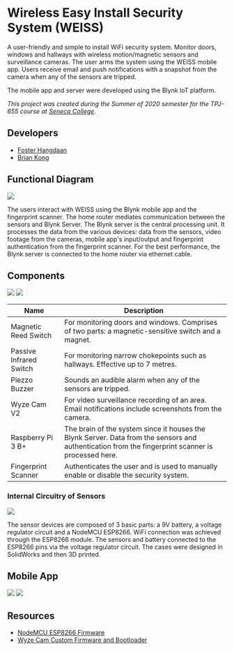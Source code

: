 # Wireless Easy Install Security System (WEISS)
A user-friendly and simple to install WiFi security system. Monitor doors, windows and hallways with wireless motion/magnetic sensors and surveillance cameras. The user arms the system using the WEISS mobile app. Users receive email and push notifications with a snapshot from the camera when any of the sensors are tripped.

The mobile app and server were developed using the Blynk IoT platform.

*This project was created during the Summer of 2020 semester for the TPJ-655 course at [Seneca College](https://www.senecacollege.ca).*

## Developers
- [Foster Hangdaan](http://www.fosterhangdaan.com)
- [Brian Kong](https://www.linkedin.com/in/brian-kong-84a21a1bb)

## Functional Diagram
![](images/functional-diagram.jpg)

The users interact with WEISS using the Blynk mobile app and the fingerprint scanner. The home router mediates communication between the sensors and Blynk Server. The Blynk server is the central processing unit. It processes the data from the various devices: data from the sensors, video footage from the cameras, mobile app's input/output and fingerprint authentication from the fingerprint scanner. For the best performance, the Blynk server is connected to the home router via ethernet cable.

## Components
![](images/components.jpg)
![](images/rpi3b.png)

| Name | Description |
| ---- | ----------- |
| Magnetic Reed Switch | For monitoring doors and windows. Comprises of two parts: a magnetic-sensitive switch and a magnet. |
| Passive Infrared Switch | For monitoring narrow chokepoints such as hallways. Effective up to 7 metres. |
| Piezzo Buzzer | Sounds an audible alarm when any of the sensors are tripped. |
| Wyze Cam V2 | For video surveillance recording of an area. Email notifications include screenshots from the camera. |
| Raspberry Pi 3 B+ | The brain of the system since it houses the Blynk Server. Data from the sensors and authentication from the fingerprint scanner is processed here. |
| Fingerprint Scanner | Authenticates the user and is used to manually enable or disable the security system. |

### Internal Circuitry of Sensors
![](images/internal-circuitry.png)

The sensor devices are composed of 3 basic parts: a 9V battery, a voltage regulator circuit and a NodeMCU ESP8266. WiFi connection was achieved through the ESP8266 module. The sensors and battery connected to the ESP8266 pins via the voltage regulator circuit. The cases were designed in SolidWorks and then 3D printed.

## Mobile App
![](images/mobile-app-01.jpg)
![](images/mobile-app-02.jpg)

## Resources
- [NodeMCU ESP8266 Firmware](https://github.com/nodemcu/nodemcu-firmware)
- [Wyze Cam Custom Firmware and Bootloader](https://github.com/EliasKotlyar/Xiaomi-Dafang-Hacks)
